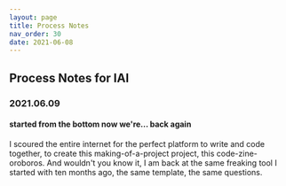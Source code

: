 ```yaml
---
layout: page
title: Process Notes
nav_order: 30
date: 2021-06-08
---
```



<main class="zine">
<section class="zine-page page-1" markdown="1">

# Process Notes for IAI

### 2021.06.09
#### started from the bottom now we're... back again

I scoured the entire internet for the perfect platform to write and code together, to create this making-of-a-project project, this code-zine-oroboros. And wouldn't you know it, I am back at the same freaking tool I started with ten months ago, the same template, the same questions. 

</section>
</main>
